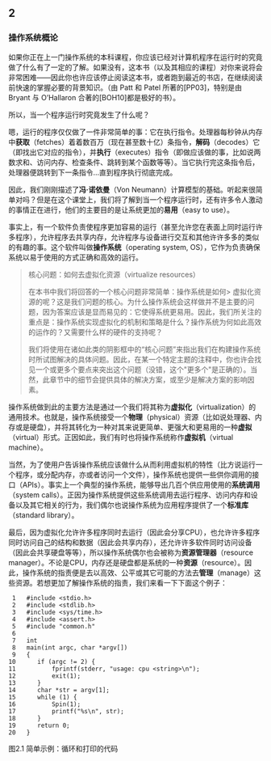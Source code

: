 ## 2

### 操作系统概论

如果你正在上一门操作系统的本科课程，你应该已经对计算机程序在运行时的究竟做了什么有了一定的了解。如果没有，这本书（以及其相应的课程）对你来说将会非常困难——因此你也许应该停止阅读这本书，或者跑到最近的书店，在继续阅读前快速的掌握必要的背景知识。（由 Patt 和 Patel 所著的[PP03]，特别是由 Bryant 与 O’Hallaron 合著的[BOH10]都是极好的书）。

所以，当一个程序运行时究竟发生了什么呢？

嗯，运行的程序仅仅做了一件非常简单的事：它在执行指令。处理器每秒钟从内存中**获取**（fetches）着着数百万（现在甚至数十亿）条指令，**解码**（decodes）它（即找出它对应的指令），并**执行**（executes）指令（即做应该做的事，比如说两数求和、访问内存、检查条件、跳转到某个函数等等）。当它执行完这条指令后，处理器便跳转到下一条指令…直到程序执行彻底完成。

因此，我们刚刚描述了**冯·诺依曼**（Von Neumann）计算模型的基础。听起来很简单对吗？但是在这个课堂上，我们将了解到当一个程序运行时，还有许多令人激动的事情正在进行，他们的主要目的是让系统更加的**易用**（easy to use）。

事实上，有一个软件负责使程序更加容易的运行（甚至允许您在表面上同时运行许多程序），允许程序去共享内存，允许程序与设备进行交互和其他许许多多的类似的有趣的事。这个软件叫做**操作系统**（operating system, OS），它作为负责确保系统以易于使用的方式正确和高效的运行。

> 核心问题：如何去虚拟化资源（virtualize resources）
> 
> 在本书中我们将回答的一个核心问题非常简单：操作系统是如何> 虚拟化资源的呢？这是我们问题的核心。为什么操作系统会这样做并不是主要的问题，因为答案应该是显而易见的：它使得系统更易用。因此，我们所关注的重点是：操作系统实现虚拟化的机制和策略是什么？操作系统为何如此高效的运作的？又需要什么样的硬件的支持呢？
> 
> 我们将使用在诸如此类的阴影框中的“核心问题”来指出我们在构建操作系统时所试图解决的具体问题。因此，在某一个特定主题的注释中，你也许会找见一个或更多个要点来突出这个问题（没错，这个"更多个"是正确的）。当然，此章节中的细节会提供具体的解决方案，或至少是解决方案的影响因素。

操作系统做到此的主要方法是通过一个我们将其称为**虚拟化**（virtualization）的通用技术。也就是，操作系统接受一个**物理**（physical）资源（比如说处理器、内存或是硬盘），并将其转化为一种对其来说更简单、更强大和更易用的一种**虚拟**（virtual）形式。正因如此，我们有时也将操作系统称作**虚拟机**（virtual machine）。

当然，为了使用户告诉操作系统应该做什么从而利用虚拟机的特性（比方说运行一个程序，或分配内存，亦或者访问一个文件），操作系统也提供一些供你调用的接口（APIs）。事实上一个典型的操作系统，能够导出几百个供应用使用的**系统调用**（system calls）。正因为操作系统提供这些系统调用去运行程序、访问内存和设备以及其它相关的行为，我们偶尔也说操作系统为应用程序提供了一个**标准库**（standard library）。

最后，因为虚拟化允许许多程序同时去运行（因此会分享CPU），也允许许多程序同时访问自己的结构和数据（因此会共享内存），还允许许多软件同时访问设备（因此会共享硬盘等等），所以操作系统偶尔也会被称为**资源管理器**（resource manager）。不论是CPU，内存还是硬盘都是系统的一种**资源**（resource）。因此，操作系统的指责便是去以高效、公平或其它可能的方法去**管理**（manage）这些资源。若想更加了解操作系统的指责，我们来看一下下面这个例子：

```
 1   #include <stdio.h>
 2   #include <stdlib.h>
 3   #include <sys/time.h>
 4   #include <assert.h>
 5   #include "common.h"
 6
 7   int
 8   main(int argc, char *argv[])
 9   {
10      if (argc != 2) {
11          fprintf(stderr, "usage: cpu <string>\n");
12          exit(1);
13      }
14      char *str = argv[1];
15      while (1) {
16          Spin(1);
17          printf("%s\n", str);
18      }
19      return 0;
20   }
```

图2.1 简单示例：循环和打印的代码


